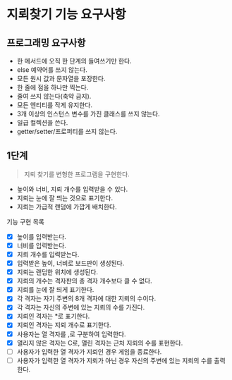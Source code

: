 # 지뢰찾기 기능 요구사항

## 프로그래밍 요구사항
- 한 메서드에 오직 한 단계의 들여쓰기만 한다.
- else 예약어를 쓰지 않는다.
- 모든 원시 값과 문자열을 포장한다.
- 한 줄에 점을 하나만 찍는다.
- 줄여 쓰지 않는다(축약 금지).
- 모든 엔티티를 작게 유지한다.
- 3개 이상의 인스턴스 변수를 가진 클래스를 쓰지 않는다.
- 일급 컬렉션을 쓴다.
- getter/setter/프로퍼티를 쓰지 않는다.

## 1단계
> 지뢰 찾기를 변형한 프로그램을 구현한다.

- 높이와 너비, 지뢰 개수를 입력받을 수 있다.
- 지뢰는 눈에 잘 띄는 것으로 표기한다.
- 지뢰는 가급적 랜덤에 가깝게 배치한다.

기능 구현 목록

- [X] 높이를 입력받는다.
- [X] 너비를 입력받는다.
- [X] 지뢰 개수를 입력받는다.
- [X] 입력받은 높이, 너비로 보드판이 생성된다.
- [X] 지뢰는 랜덤한 위치에 생성된다.
- [X] 지뢰의 개수는 격자판의 총 격자 개수보다 클 수 없다.
- [X] 지뢰를 눈에 잘 띄게 표기한다.
- [X] 각 격자는 자기 주변의 8개 격자에 대한 지뢰의 수이다.
- [X] 각 격자는 자신의 주변에 있는 지뢰의 수를 가진다.
- [X] 지뢰인 격자는 *로 표기한다.
- [X] 지뢰인 격자는 지뢰 개수로 표기한다.
- [X] 사용자는 열 격자를 ,로 구분하여 입력한다.
- [X] 열리지 않은 격자는 C로, 열린 격자는 근처 지뢰의 수를 표현한다.
- [ ] 사용자가 입력한 열 격자가 지뢰인 경우 게임을 종료한다.
- [ ] 사용자가 입력한 열 격자가 지뢰가 아닌 경우 자신의 주변에 있는 지뢰의 수를 출력한다.
